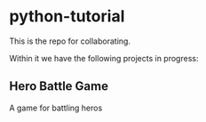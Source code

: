 # python-tutorial
This is the repo for collaborating. 

Within it we have the following projects in progress:
## Hero Battle Game
A game for battling heros
